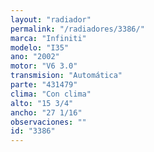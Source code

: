 ```yaml
---
layout: "radiador"
permalink: "/radiadores/3386/"
marca: "Infiniti"
modelo: "I35"
ano: "2002"
motor: "V6 3.0"
transmision: "Automática"
parte: "431479"
clima: "Con clima"
alto: "15 3/4"
ancho: "27 1/16"
observaciones: ""
id: "3386"
---
```


